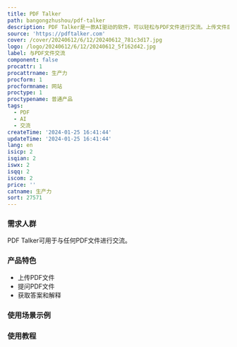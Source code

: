 ```yaml
---
title: PDF Talker
path: bangongzhushou/pdf-talker
description: PDF Talker是一款AI驱动的软件，可以轻松与PDF文件进行交流。上传文件后，您可以立即开始提问。PDF Talker让与PDF文件的对话变得轻松。
source: 'https://pdftalker.com'
cover: /cover/20240612/6/12/20240612_781c3d17.jpg
logo: /logo/20240612/6/12/20240612_5f162d42.jpg
label: 与PDF文件交流
component: false
procattr: 1
procattrname: 生产力
procform: 1
procformname: 网站
proctype: 1
proctypename: 普通产品
tags:
  - PDF
  - AI
  - 交流
createTime: '2024-01-25 16:41:44'
updateTime: '2024-01-25 16:41:44'
lang: en
isicp: 2
isqian: 2
iswx: 2
isqq: 2
iscom: 2
price: ''
catname: 生产力
sort: 27571
---
```




### 需求人群
PDF Talker可用于与任何PDF文件进行交流。

### 产品特色
- 上传PDF文件
- 提问PDF文件
- 获取答案和解释

### 使用场景示例


### 使用教程


  
